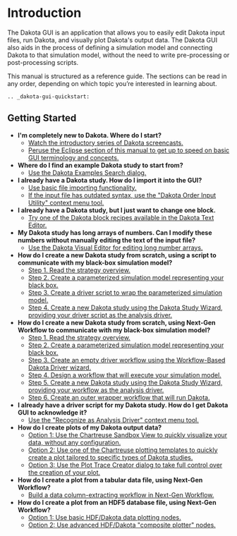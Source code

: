 Introduction
===============

The Dakota GUI is an application that allows you to easily edit Dakota input files, run Dakota, and visually plot Dakota's output data.  The Dakota GUI also aids in the process of defining a simulation model and connecting Dakota to that simulation model, without the need to write pre-processing or post-processing scripts.

This manual is structured as a reference guide.  The sections can be read in any order, depending on which topic you’re interested in learning about.

```{eval-rst}
.. _dakota-gui-quickstart:
```

## Getting Started

* **I'm completely new to Dakota.  Where do I start?**
  * [Watch the introductory series of Dakota screencasts.](FurtherHelpResources.md#screencasts)
  * [Peruse the Eclipse section of this manual to get up to speed on basic GUI terminology and concepts.](Eclipse.md) 
* **Where do I find an example Dakota study to start from?**
  * [Use the Dakota Examples Search dialog.](DakotaExamples.md) 
* **I already have a Dakota study.  How do I import it into the GUI?**
  * [Use basic file importing functionality.](Eclipse.md#file-import)
  * [If the input file has outdated syntax, use the "Dakota Order Input Utility" context menu tool.](ContextMenuTools.md#dakota-order-input-utility)
* **I already have a Dakota study, but I just want to change one block.**
  * [Try one of the Dakota block recipes available in the Dakota Text Editor.](DakotaInputFiles.md#block-recipes)
* **My Dakota study has long arrays of numbers.  Can I modify these numbers without manually editing the text of the input file?**
  * [Use the Dakota Visual Editor for editing long number arrays.](DakotaVisualEditor.md) 
* **How do I create a new Dakota study from scratch, using a script to communicate with my black-box simulation model?**
  * [Step 1. Read the strategy overview.](ExternalSimulationModelOverview.md)
  * [Step 2. Create a parameterized simulation model representing your black box.](BMF.md)
  * [Step 3. Create a driver script to wrap the parameterized simulation model.](Wizards.md#script-based-dakota-driver-wizard)
  * [Step 4. Create a new Dakota study using the Dakota Study Wizard, providing your driver script as the analysis driver.](Wizards.md#dakota-study-wizard)
* **How do I create a new Dakota study from scratch, using Next-Gen Workflow to communicate with my black-box simulation model?**
  * [Step 1. Read the strategy overview.](ExternalSimulationModelOverview.md)
  * [Step 2. Create a parameterized simulation model representing your black box.](BMF.md)
  * [Step 3. Create an empty driver workflow using the Workflow-Based Dakota Driver wizard.](Wizards.md#workflow-based-dakota-driver)
  * [Step 4. Design a workflow that will execute your simulation model.](NextGenWorkflow.md#nested-workflow-tutorial)
  * [Step 5. Create a new Dakota study using the Dakota Study Wizard, providing your workflow as the analysis driver.](Wizards.md#dakota-study-wizard)
  * [Step 6. Create an outer wrapper workflow that will run Dakota.](Wizards.md#dakota-wrapper-workflow-wizard)
* **I already have a driver script for my Dakota study.  How do I get Dakota GUI to acknowledge it?**
  * [Use the "Recognize as Analysis Driver" context menu tool.](ContextMenuTools.md#using-an-existing-script-file-as-a-driver)
* **How do I create plots of my Dakota output data?**
  * [Option 1:  Use the Chartreuse Sandbox View to quickly visualize your data, without any configuration.](ChartreuseSandbox.md) 
  * [Option 2:  Use one of the Chartreuse plotting templates to quickly create a plot tailored to specific types of Dakota studies.](Chartreuse.md#plotting-template-basics)
  * [Option 3:  Use the Plot Trace Creator dialog to take full control over the creation of your plot.](Chartreuse.md#plot-trace-basic)
* **How do I create a plot from a tabular data file, using Next-Gen Workflow?**
  * [Build a data column-extracting workflow in Next-Gen Workflow.](Chartreuse.md#plotting-using-the-workflow-engine)
* **How do I create a plot from an HDF5 database file, using Next-Gen Workflow?**
  * [Option 1:  Use basic HDF/Dakota data plotting nodes.](Chartreuse.md#basic-hdf-plot-nodes)
  * [Option 2:  Use advanced HDF/Dakota "composite plotter" nodes.](Chartreuse.md#plotting-composite-plotters) 

